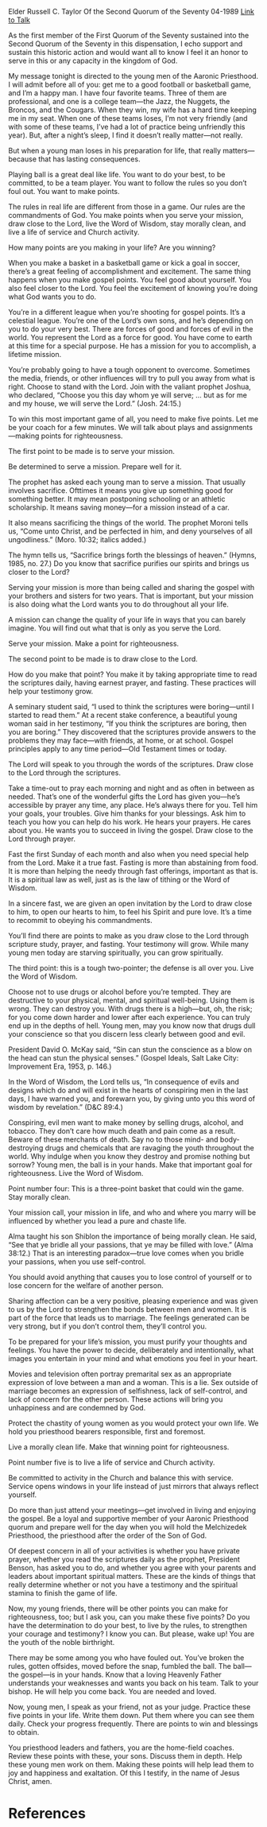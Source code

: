 Elder Russell C. Taylor
Of the Second Quorum of the Seventy
04-1989
[Link to Talk](https://www.churchofjesuschrist.org/study/general-conference/1989/04/making-points-for-righteousness?lang=eng)

As the first member of the First Quorum of the Seventy sustained into the Second Quorum of the Seventy in this dispensation, I echo support and sustain this historic action and would want all to know I feel it an honor to serve in this or any capacity in the kingdom of God.

My message tonight is directed to the young men of the Aaronic Priesthood. I will admit before all of you: get me to a good football or basketball game, and I’m a happy man. I have four favorite teams. Three of them are professional, and one is a college team—the Jazz, the Nuggets, the Broncos, and the Cougars. When they win, my wife has a hard time keeping me in my seat. When one of these teams loses, I’m not very friendly (and with some of these teams, I’ve had a lot of practice being unfriendly this year). But, after a night’s sleep, I find it doesn’t really matter—not really.

But when a young man loses in his preparation for life, that really matters—because that has lasting consequences.

Playing ball is a great deal like life. You want to do your best, to be committed, to be a team player. You want to follow the rules so you don’t foul out. You want to make points.

The rules in real life are different from those in a game. Our rules are the commandments of God. You make points when you serve your mission, draw close to the Lord, live the Word of Wisdom, stay morally clean, and live a life of service and Church activity.

How many points are you making in your life? Are you winning?

When you make a basket in a basketball game or kick a goal in soccer, there’s a great feeling of accomplishment and excitement. The same thing happens when you make gospel points. You feel good about yourself. You also feel closer to the Lord. You feel the excitement of knowing you’re doing what God wants you to do.

You’re in a different league when you’re shooting for gospel points. It’s a celestial league. You’re one of the Lord’s own sons, and he’s depending on you to do your very best. There are forces of good and forces of evil in the world. You represent the Lord as a force for good. You have come to earth at this time for a special purpose. He has a mission for you to accomplish, a lifetime mission.

You’re probably going to have a tough opponent to overcome. Sometimes the media, friends, or other influences will try to pull you away from what is right. Choose to stand with the Lord. Join with the valiant prophet Joshua, who declared, “Choose you this day whom ye will serve; … but as for me and my house, we will serve the Lord.” (Josh. 24:15.)

To win this most important game of all, you need to make five points. Let me be your coach for a few minutes. We will talk about plays and assignments—making points for righteousness.

The first point to be made is to serve your mission.

Be determined to serve a mission. Prepare well for it.

The prophet has asked each young man to serve a mission. That usually involves sacrifice. Ofttimes it means you give up something good for something better. It may mean postponing schooling or an athletic scholarship. It means saving money—for a mission instead of a car.

It also means sacrificing the things of the world. The prophet Moroni tells us, “Come unto Christ, and be perfected in him, and deny yourselves of all ungodliness.” (Moro. 10:32; italics added.)

The hymn tells us, “Sacrifice brings forth the blessings of heaven.” (Hymns, 1985, no. 27.) Do you know that sacrifice purifies our spirits and brings us closer to the Lord?

Serving your mission is more than being called and sharing the gospel with your brothers and sisters for two years. That is important, but your mission is also doing what the Lord wants you to do throughout all your life.

A mission can change the quality of your life in ways that you can barely imagine. You will find out what that is only as you serve the Lord.

Serve your mission. Make a point for righteousness.

The second point to be made is to draw close to the Lord.

How do you make that point? You make it by taking appropriate time to read the scriptures daily, having earnest prayer, and fasting. These practices will help your testimony grow.

A seminary student said, “I used to think the scriptures were boring—until I started to read them.” At a recent stake conference, a beautiful young woman said in her testimony, “If you think the scriptures are boring, then you are boring.” They discovered that the scriptures provide answers to the problems they may face—with friends, at home, or at school. Gospel principles apply to any time period—Old Testament times or today.

The Lord will speak to you through the words of the scriptures. Draw close to the Lord through the scriptures.

Take a time-out to pray each morning and night and as often in between as needed. That’s one of the wonderful gifts the Lord has given you—he’s accessible by prayer any time, any place. He’s always there for you. Tell him your goals, your troubles. Give him thanks for your blessings. Ask him to teach you how you can help do his work. He hears your prayers. He cares about you. He wants you to succeed in living the gospel. Draw close to the Lord through prayer.

Fast the first Sunday of each month and also when you need special help from the Lord. Make it a true fast. Fasting is more than abstaining from food. It is more than helping the needy through fast offerings, important as that is. It is a spiritual law as well, just as is the law of tithing or the Word of Wisdom.

In a sincere fast, we are given an open invitation by the Lord to draw close to him, to open our hearts to him, to feel his Spirit and pure love. It’s a time to recommit to obeying his commandments.

You’ll find there are points to make as you draw close to the Lord through scripture study, prayer, and fasting. Your testimony will grow. While many young men today are starving spiritually, you can grow spiritually.

The third point: this is a tough two-pointer; the defense is all over you. Live the Word of Wisdom.

Choose not to use drugs or alcohol before you’re tempted. They are destructive to your physical, mental, and spiritual well-being. Using them is wrong. They can destroy you. With drugs there is a high—but, oh, the risk; for you come down harder and lower after each experience. You can truly end up in the depths of hell. Young men, may you know now that drugs dull your conscience so that you discern less clearly between good and evil.

President David O. McKay said, “Sin can stun the conscience as a blow on the head can stun the physical senses.” (Gospel Ideals, Salt Lake City: Improvement Era, 1953, p. 146.)

In the Word of Wisdom, the Lord tells us, “In consequence of evils and designs which do and will exist in the hearts of conspiring men in the last days, I have warned you, and forewarn you, by giving unto you this word of wisdom by revelation.” (D&C 89:4.)

Conspiring, evil men want to make money by selling drugs, alcohol, and tobacco. They don’t care how much death and pain come as a result. Beware of these merchants of death. Say no to those mind- and body-destroying drugs and chemicals that are ravaging the youth throughout the world. Why indulge when you know they destroy and promise nothing but sorrow? Young men, the ball is in your hands. Make that important goal for righteousness. Live the Word of Wisdom.

Point number four: This is a three-point basket that could win the game. Stay morally clean.

Your mission call, your mission in life, and who and where you marry will be influenced by whether you lead a pure and chaste life.

Alma taught his son Shiblon the importance of being morally clean. He said, “See that ye bridle all your passions, that ye may be filled with love.” (Alma 38:12.) That is an interesting paradox—true love comes when you bridle your passions, when you use self-control.

You should avoid anything that causes you to lose control of yourself or to lose concern for the welfare of another person.

Sharing affection can be a very positive, pleasing experience and was given to us by the Lord to strengthen the bonds between men and women. It is part of the force that leads us to marriage. The feelings generated can be very strong, but if you don’t control them, they’ll control you.

To be prepared for your life’s mission, you must purify your thoughts and feelings. You have the power to decide, deliberately and intentionally, what images you entertain in your mind and what emotions you feel in your heart.

Movies and television often portray premarital sex as an appropriate expression of love between a man and a woman. This is a lie. Sex outside of marriage becomes an expression of selfishness, lack of self-control, and lack of concern for the other person. These actions will bring you unhappiness and are condemned by God.

Protect the chastity of young women as you would protect your own life. We hold you priesthood bearers responsible, first and foremost.

Live a morally clean life. Make that winning point for righteousness.

Point number five is to live a life of service and Church activity.

Be committed to activity in the Church and balance this with service. Service opens windows in your life instead of just mirrors that always reflect yourself.

Do more than just attend your meetings—get involved in living and enjoying the gospel. Be a loyal and supportive member of your Aaronic Priesthood quorum and prepare well for the day when you will hold the Melchizedek Priesthood, the priesthood after the order of the Son of God.

Of deepest concern in all of your activities is whether you have private prayer, whether you read the scriptures daily as the prophet, President Benson, has asked you to do, and whether you agree with your parents and leaders about important spiritual matters. These are the kinds of things that really determine whether or not you have a testimony and the spiritual stamina to finish the game of life.

Now, my young friends, there will be other points you can make for righteousness, too; but I ask you, can you make these five points? Do you have the determination to do your best, to live by the rules, to strengthen your courage and testimony? I know you can. But please, wake up! You are the youth of the noble birthright.

There may be some among you who have fouled out. You’ve broken the rules, gotten offsides, moved before the snap, fumbled the ball. The ball—the gospel—is in your hands. Know that a loving Heavenly Father understands your weaknesses and wants you back on his team. Talk to your bishop. He will help you come back. You are needed and loved.

Now, young men, I speak as your friend, not as your judge. Practice these five points in your life. Write them down. Put them where you can see them daily. Check your progress frequently. There are points to win and blessings to obtain.

You priesthood leaders and fathers, you are the home-field coaches. Review these points with these, your sons. Discuss them in depth. Help these young men work on them. Making these points will help lead them to joy and happiness and exaltation. Of this I testify, in the name of Jesus Christ, amen.

# References
